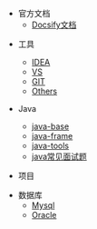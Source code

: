 <!-- _navbar.md -->

- 官方文档
  - [Docsify文档](zh-cn/_sidebar.md)

* 工具
  * [IDEA](tools/idea/_sidebar.md)
  * [VS](tools/vs-code/_sidebar.md)
  * [GIT](tools/git/_sidebar.md)
  * [Others](tools/others/_sidebar.md)

* Java
  * [java-base](java/java-base/_sidebar.md)
  * [java-frame](java/java-frame/_sidebar.md)
  * [java-tools](java/java-tools/_sidebar.md)
  * [java常见面试题](java/java-inerview/_sidebar.md)
- 项目

* 数据库
  * [Mysql](data-base/mysql/_sidebar.md)
  * [Oracle](data-base/oracle/_sidebar.md)
  
  

